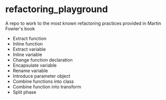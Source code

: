 # refactoring_playground
A repo to work to the most known refactoring practices provided in Martin Fowler's book
- Extract function
- Inline function
- Extract variable
- Inline variable
- Change function declaration
- Encapsulate variable
- Rename variable
- Introduce parameter object
- Combine functions into class
- Combine function into transform
- Split phase
